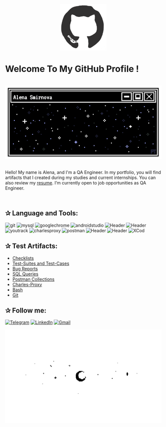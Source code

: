 <div align="center">
<img src="https://github.com/Guppi17/Guppi17/blob/main/octo.gif" alt="GitHub Logo" width="150" height="150" />
</div>

# Welcome To My GitHub Profile !

<br/>
<div align="center">
<img src="https://github.com/Guppi17/Guppi17/blob/main/mee.gif" alt="Alena Smirnova" />
</div>
<br/>

<!--
- ⌨️ Programming Languages I've used:

<div align="center">
 <img src = 'https://github.com/RaghavK16/RaghavK16/blob/master/images/c-original.svg' width='30'/> <img src = 'https://github.com/RaghavK16/RaghavK16/blob/master/images/cpp.svg' width='30'/> <img src = 'https://github.com/RaghavK16/RaghavK16/blob/master/images/pycharm.svg' width='30'/> <img src = 'https://github.com/RaghavK16/RaghavK16/blob/master/images/python2.png' height='30'/> <img src = 'https://github.com/RaghavK16/RaghavK16/blob/master/images/flutter-logo.svg' width='30'/> <img src = 'https://github.com/RaghavK16/RaghavK16/blob/master/images/html.svg' width='30'/> <img src = 'https://github.com/RaghavK16/RaghavK16/blob/master/images/css.svg' width='30'/> <img src = 'https://github.com/RaghavK16/RaghavK16/blob/master/images/js.svg' width='30'/> <img src = 'https://github.com/RaghavK16/RaghavK16/blob/master/images/bootstrap.svg' width='33'/> <img src = 'https://github.com/RaghavK16/RaghavK16/blob/master/images/django.svg' height='40'/> <img src = 'https://github.com/RaghavK16/RaghavK16/blob/master/images/flask.png' width='30'/> <img src = 'https://github.com/RaghavK16/RaghavK16/blob/master/images/php.svg' width='40'/>
 <img src = 'https://github.com/RaghavK16/RaghavK16/blob/master/images/sql.svg' width='30'/> <img src = 'https://github.com/RaghavK16/RaghavK16/blob/master/images/git.svg' width='30'/>
</div>
<-->






Hello! My name is Alena, and I'm a QA Engineer. In my portfolio, you will find artifacts that I created during my studies and current internships. You can also review my [resume](ссылка). I’m currently open to job opportunities as QA Engineer. 


<br/>


## ✰ Language and Tools:
![git](https://img.shields.io/badge/Git-090909?style=for-the-badge&logo=git&logoColor=f34f29)
![mysql](https://img.shields.io/badge/MySQL-090909?style=for-the-badge&logo=mysql&logoColor=00618a)
![googlechrome](https://img.shields.io/badge/DevTools-090909?style=for-the-badge&logo=googlechrome&logoColor=2674f2)
![androidstudio](https://img.shields.io/badge/AndroidStudio-090909?style=for-the-badge&logo=androidstudio&logoColor=3ad07d)
![Header](https://img.shields.io/badge/Jira-090909?style=for-the-badge&logo=jira&logoColor=136be1)
![Header](https://img.shields.io/badge/Swagger-090909?style=for-the-badge&logo=swagger&logoColor=7ede2b)
![youtrack](https://img.shields.io/badge/YouTrack-090909?style=for-the-badge&logo=youtrack&logoColor=71b556)
![charlesproxy](https://img.shields.io/badge/CharlesProxy-090909?style=for-the-badge&logo=CharlesProxy&logoColor=8cc4d7)
![postman](https://img.shields.io/badge/Postman-090909?style=for-the-badge&logo=postman&logoColor=EF5B25)
![Header](https://img.shields.io/badge/QASE-090909?style=for-the-badge&logo=QASE=8cc4d7)
![Header](https://img.shields.io/badge/Fiddler-090909?style=for-the-badge&logo=fiddler&logoColor=8cc4d7)
![XCod](https://img.shields.io/badge/XCode-090909?style=for-the-badge&logo=XCod&logoColor=8cc4d7)



## ✰ Test Artifacts:

- [Checklists](https://github.com/Guppi17/Checklists) 
- [Test-Suites and Test-Cases](https://github.com/Guppi17/Test-Suites-and-Test-Cases) 
- [Bug Reports](https://github.com/Guppi17/Bug-Reports)
- [SQL Queries](https://github.com/Guppi17/sql)
- [Postman Collections](https://github.com/Guppi17/Postman-Collections)
- [Charles-Proxy](https://github.com/Guppi17/Charles-Proxy)
- [Bash](https://github.com/Guppi17/Bash)
- [Git](https://github.com/Guppi17/Git)




## ✰ Follow me:

[![Telegram](https://img.shields.io/badge/Telegram-090909?style=for-the-badge&logo=Telegram&logoColor=27A0D9)](https://t.me/Guppi17)
[![LinkedIn](https://img.shields.io/badge/LinkedIn-090909?style=for-the-badge&logo=LinkedIn&logoColor=007BB6)](ссылка)
[![Gmail](https://img.shields.io/badge/Gmail-090909?style=for-the-badge&logo=Gmail&logoColor=red)](mailto:guppi1702@gmail.com)

<div align="center">
<img src="https://github.com/Guppi17/Guppi17/blob/main/yes-hi.gif" width='600'/>
</div>

